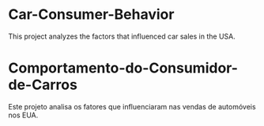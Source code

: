 # Car-Consumer-Behavior
This project analyzes the factors that influenced car sales in the USA.

# Comportamento-do-Consumidor-de-Carros
Este projeto analisa os fatores que influenciaram nas vendas de automóveis nos EUA.
